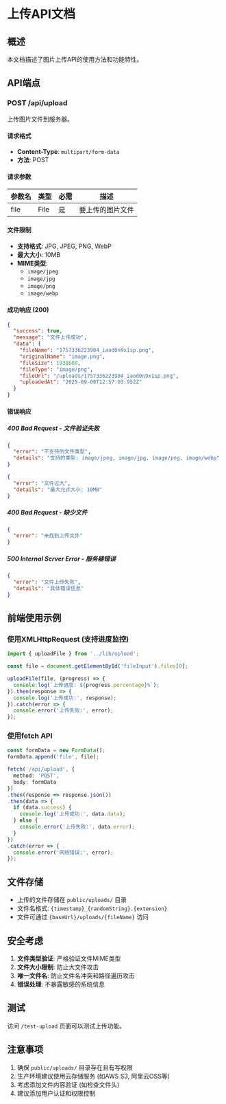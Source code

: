 # 上传API文档

## 概述

本文档描述了图片上传API的使用方法和功能特性。

## API端点

### POST /api/upload

上传图片文件到服务器。

#### 请求格式

- **Content-Type**: `multipart/form-data`
- **方法**: POST

#### 请求参数

| 参数名 | 类型 | 必需 | 描述 |
|--------|------|------|------|
| file | File | 是 | 要上传的图片文件 |

#### 文件限制

- **支持格式**: JPG, JPEG, PNG, WebP
- **最大大小**: 10MB
- **MIME类型**: 
  - `image/jpeg`
  - `image/jpg` 
  - `image/png`
  - `image/webp`

#### 成功响应 (200)

```json
{
  "success": true,
  "message": "文件上传成功",
  "data": {
    "fileName": "1757336223904_iaod0n9x1sp.png",
    "originalName": "image.png",
    "fileSize": 1938608,
    "fileType": "image/png",
    "fileUrl": "/uploads/1757336223904_iaod0n9x1sp.png",
    "uploadedAt": "2025-09-08T12:57:03.952Z"
  }
}
```

#### 错误响应

##### 400 Bad Request - 文件验证失败

```json
{
  "error": "不支持的文件类型",
  "details": "支持的类型: image/jpeg, image/jpg, image/png, image/webp"
}
```

```json
{
  "error": "文件过大",
  "details": "最大允许大小: 10MB"
}
```

##### 400 Bad Request - 缺少文件

```json
{
  "error": "未找到上传文件"
}
```

##### 500 Internal Server Error - 服务器错误

```json
{
  "error": "文件上传失败",
  "details": "具体错误信息"
}
```

## 前端使用示例

### 使用XMLHttpRequest (支持进度监控)

```typescript
import { uploadFile } from '../lib/upload';

const file = document.getElementById('fileInput').files[0];

uploadFile(file, (progress) => {
  console.log(`上传进度: ${progress.percentage}%`);
}).then(response => {
  console.log('上传成功:', response);
}).catch(error => {
  console.error('上传失败:', error);
});
```

### 使用fetch API

```typescript
const formData = new FormData();
formData.append('file', file);

fetch('/api/upload', {
  method: 'POST',
  body: formData
})
.then(response => response.json())
.then(data => {
  if (data.success) {
    console.log('上传成功:', data.data);
  } else {
    console.error('上传失败:', data.error);
  }
})
.catch(error => {
  console.error('网络错误:', error);
});
```

## 文件存储

- 上传的文件存储在 `public/uploads/` 目录
- 文件名格式: `{timestamp}_{randomString}.{extension}`
- 文件可通过 `{baseUrl}/uploads/{fileName}` 访问

## 安全考虑

1. **文件类型验证**: 严格验证文件MIME类型
2. **文件大小限制**: 防止大文件攻击
3. **唯一文件名**: 防止文件名冲突和路径遍历攻击
4. **错误处理**: 不暴露敏感的系统信息

## 测试

访问 `/test-upload` 页面可以测试上传功能。

## 注意事项

1. 确保 `public/uploads/` 目录存在且有写权限
2. 生产环境建议使用云存储服务 (如AWS S3, 阿里云OSS等)
3. 考虑添加文件内容验证 (如检查文件头)
4. 建议添加用户认证和权限控制
